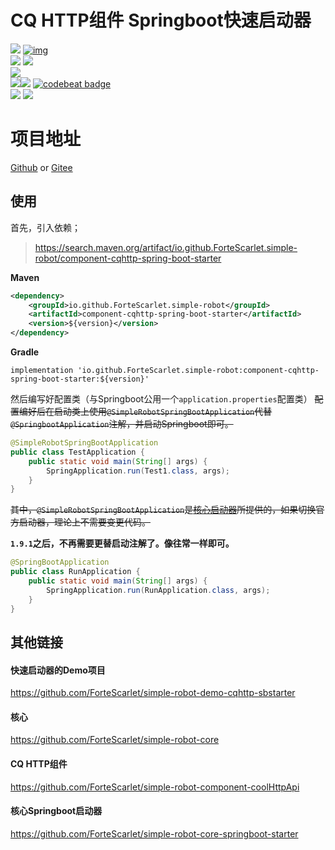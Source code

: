 # CQ HTTP组件 Springboot快速启动器

[![](https://img.shields.io/badge/simple--robot-core-green)](https://github.com/ForteScarlet/simple-robot-core) [![img](https://camo.githubusercontent.com/f8464f5d605886b8369ab6daf28d7130a72fd80e/68747470733a2f2f696d672e736869656c64732e696f2f6d6176656e2d63656e7472616c2f762f696f2e6769746875622e466f727465536361726c65742f73696d706c652d726f626f742d636f7265)](https://search.maven.org/artifact/io.github.ForteScarlet/simple-robot-core) <br>[![](https://img.shields.io/badge/simple--robot-component--cqhttp-green)](https://github.com/ForteScarlet/simple-robot-component-coolHttpApi)  [![](https://img.shields.io/maven-central/v/io.github.ForteScarlet.simple-robot-core/component-forcoolqhttpapi)](https://search.maven.org/artifact/io.github.ForteScarlet.simple-robot-core/component-forcoolqhttpapi) <br>[![](https://img.shields.io/badge/simple--robot-core--springboot--starter-green)](https://github.com/ForteScarlet/simple-robot-core-springboot-starter) <br>[![](https://img.shields.io/badge/simple--robot-component--cqhttp--springboot--starter-green)](https://github.com/ForteScarlet/simple-robot-component-cqhttp-springboot-starter)[![](https://img.shields.io/maven-central/v/io.github.ForteScarlet.simple-robot/component-cqhttp-spring-boot-starter)](https://search.maven.org/artifact/io.github.ForteScarlet.simple-robot/component-cqhttp-spring-boot-starter) [![codebeat badge](https://codebeat.co/badges/d5ba017a-b029-41d6-be94-a17702e50e1c)](https://codebeat.co/projects/github-com-fortescarlet-simple-robot-component-cqhttp-springboot-starter-master) <br>[![](https://img.shields.io/badge/%E7%9C%8B%E4%BA%91%E6%96%87%E6%A1%A3-doc-green)](https://www.kancloud.cn/forte-scarlet/simple-coolq-doc)  [![](https://img.shields.io/badge/QQ%E7%BE%A4-782930037-blue)](https://jq.qq.com/?_wv=1027&k=57ynqB1)   

# 项目地址
[Github](https://github.com/ForteScarlet/simple-robot-component-cqhttp-springboot-starter) or [Gitee](https://gitee.com/ForteScarlet/simple-robot-component-cqhttp-springboot-starter)


## 使用
首先，引入依赖；
> https://search.maven.org/artifact/io.github.ForteScarlet.simple-robot/component-cqhttp-spring-boot-starter

**Maven**
```xml
<dependency>
    <groupId>io.github.ForteScarlet.simple-robot</groupId>
    <artifactId>component-cqhttp-spring-boot-starter</artifactId>
    <version>${version}</version>
</dependency>
```
**Gradle**
```
implementation 'io.github.ForteScarlet.simple-robot:component-cqhttp-spring-boot-starter:${version}'
```

然后编写好配置类（与Springboot公用一个`application.properties`配置类）
~~配置编好后在启动类上使用`@SimpleRobotSpringBootApplication`代替`@SpringbootApplication`注解，并启动Springboot即可。~~

```java
@SimpleRobotSpringBootApplication
public class TestApplication {
    public static void main(String[] args) {
        SpringApplication.run(Test1.class, args);
    }
}
```
~~其中，`@SimpleRobotSpringBootApplication`是[核心启动器](https://github.com/ForteScarlet/simple-robot-core-springboot-starter)所提供的，如果切换官方启动器，理论上不需要变更代码。~~

**`1.9.1`之后，不再需要更替启动注解了。像往常一样即可。**

```java
@SpringBootApplication
public class RunApplication {
    public static void main(String[] args) {
        SpringApplication.run(RunApplication.class, args);
    }
}
```



## 其他链接

#### 快速启动器的Demo项目
https://github.com/ForteScarlet/simple-robot-demo-cqhttp-sbstarter

#### 核心

https://github.com/ForteScarlet/simple-robot-core

#### CQ HTTP组件

https://github.com/ForteScarlet/simple-robot-component-coolHttpApi

#### 核心Springboot启动器

https://github.com/ForteScarlet/simple-robot-core-springboot-starter

